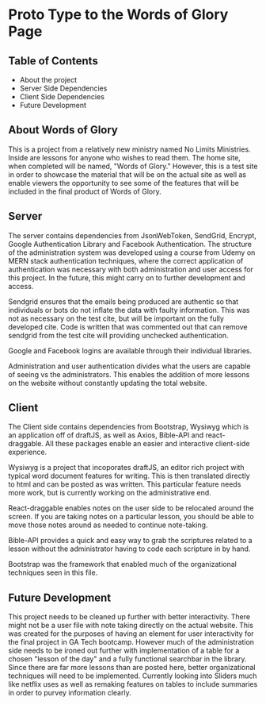 # Proto Type to the Words of Glory Page

## Table of Contents
- About the project
- Server Side Dependencies
- Client Side Dependencies
- Future Development

## About Words of Glory
This is a project from a relatively new ministry named No Limits Ministries. Inside are lessons for anyone who wishes to read them. The home site, when completed will be named, "Words of Glory." However, this is a test site in order to showcase the material that will be on the actual site as well as enable viewers the opportunity to see some of the features that will be included in the final product of Words of Glory. 

## Server 
The server contains dependencies from JsonWebToken, SendGrid, Encrypt, Google Authentication Library and Facebook Authentication. The structure of the administration system was developed using a course from Udemy on MERN stack authentication techniques, where the correct application of authentication was necessary with both administration and user access for this project. In the future, this might carry on to further development and access. 

Sendgrid ensures that the emails being produced are authentic so that individuals or bots do not inflate the data with faulty information. This was not as necessary on the test cite, but will be important on the fully developed cite. Code is written that was commented out that can remove sendgrid from the test cite will providing unchecked authentication. 

Google and Facebook logins are available through their individual libraries. 

Administration and user authentication divides what the users are capable of seeing vs the administrators. This enables the addition of more lessons on the website without constantly updating the total website. 

## Client
The Client side contains dependencies from Bootstrap, Wysiwyg which is an application off of draftJS, as well as Axios, Bible-API and react-draggable. All these packages enable an easier and interactive client-side experience. 

Wysiwyg is a project that incoporates draftJS, an editor rich project with typical word document features for writing. This is then translated directly to html and can be posted as was written. This particular feature needs more work, but is currently working on the administrative end.

React-draggable enables notes on the user side to be relocated around the screen. If you are taking notes on a particular lesson, you should be able to move those notes around as needed to continue note-taking. 

Bible-API provides a quick and easy way to grab the scriptures related to a lesson without the administrator having to code each scripture in by hand. 

Bootstrap was the framework that enabled much of the organizational techniques seen in this file. 

## Future Development

This project needs to be cleaned up further with better interactivity. There might not be a user file with note taking directly on the actual website. This was created for the purposes of having an element for user interactivity for the final project in GA Tech bootcamp. However much of the administration side needs to be ironed out further with implementation of a table for a chosen "lesson of the day" and a fully functional searchbar in the library. Since there are far more lessons than are posted here, better organizational techniques will need to be implemented. Currently looking into Sliders much like netflix uses as well as remaking features on tables to include summaries in order to purvey information clearly. 